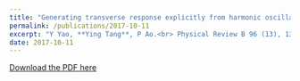 ```yaml
---
title: "Generating transverse response explicitly from harmonic oscillator"
permalink: /publications/2017-10-11
excerpt: "Y Yao, **Ying Tang**, P Ao.<br> Physical Review B 96 (13), 134414"
date: 2017-10-11
---
```


[Download the PDF here](https://github.com/jamestang23/jamestang23.github.io/blob/master/21.pdf)


